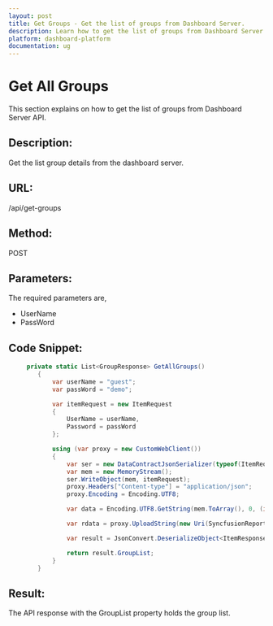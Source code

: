 ```yaml
---
layout: post
title: Get Groups - Get the list of groups from Dashboard Server.
description: Learn how to get the list of groups from Dashboard Server.
platform: dashboard-platform
documentation: ug
---
```


# Get All Groups

This section explains on how to get the list of groups from Dashboard Server API.

## Description:
Get the list group details from the dashboard server.

## URL:
/api/get-groups

## Method:
POST

## Parameters:
The required parameters are,
* UserName
* PassWord


## Code Snippet:
```csharp
     private static List<GroupResponse> GetAllGroups()
        {
            var userName = "guest";
            var passWord = "demo";

            var itemRequest = new ItemRequest
            {
                UserName = userName,
                Password = passWord
            };

            using (var proxy = new CustomWebClient())
            {
                var ser = new DataContractJsonSerializer(typeof(ItemRequest));
                var mem = new MemoryStream();
                ser.WriteObject(mem, itemRequest);
                proxy.Headers["Content-type"] = "application/json";
                proxy.Encoding = Encoding.UTF8;

                var data = Encoding.UTF8.GetString(mem.ToArray(), 0, (int)mem.Length);

                var rdata = proxy.UploadString(new Uri(SyncfusionReportServerUrl + "/api/get-groups"), "POST", data);

                var result = JsonConvert.DeserializeObject<ItemResponse>(rdata);

                return result.GroupList;
            }
        }
```

## Result:
The API response with the GroupList property holds the group list.                    
